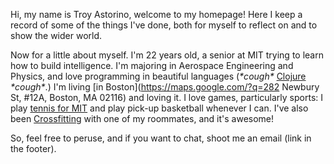 Hi, my name is Troy Astorino, welcome to my homepage! Here I keep a record of 
some of the things I've done, both for myself to reflect on and to show the wider 
world.  

Now for a little about myself. I'm 22 years old, a senior at MIT trying to learn 
how to build intelligence. I'm majoring in Aerospace Engineering and Physics, 
and love programming in beautiful languages (_\*cough\*_ 
[Clojure](http://clojure.org/) _\*cough\*_.) I'm living 
[in Boston](https://maps.google.com/?q=282 Newbury St, #12A, Boston, MA 02116)
and loving it. I love games, particularly sports: I play 
[tennis for MIT](http://mitathletics.com/sports/m-tennis) and play pick-up 
basketball whenever I can. I've also been [Crossfitting](http://crossfit.com/) 
with one of my roommates, and it's awesome!
 
So, feel free to peruse, and if you want to chat, shoot me an email (link in the 
footer). 
